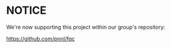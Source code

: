 # NOTICE

We're now supporting this project within our group's repository:

https://github.com/pnnl/fqc
